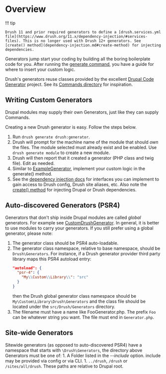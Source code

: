 # Overview

!!! tip

    Drush 11 and prior required generators to define a [drush.services.yml file](https://www.drush.org/11.x/dependency-injection/#services-files). This is no longer used with Drush 12+ generators. See [create() method](dependency-injection.md#create-method) for injecting dependencies.

Generators jump start your coding by building all the boring boilerplate code for you. After running the [generate command](commands/generate.md), you have a guide for where to insert your custom logic.

Drush's generators reuse classes provided by the excellent [Drupal Code Generator](https://github.com/Chi-teck/drupal-code-generator) project. See its [Commands directory](https://github.com/Chi-teck/drupal-code-generator/tree/3.x/src/Command) for inspiration.

## Writing Custom Generators
Drupal modules may supply their own Generators, just like they can supply Commands.

Creating a new Drush generator is easy. Follow the steps below.

1. Run `drush generate drush:generator`.
2. Drush will prompt for the machine name of the module that should _own_ the files. The module selected must already exist and be enabled. Use `drush generate module` to create a new module.
3. Drush will then report that it created a generator (PHP class and twig file). Edit as needed.
4. Similar to [ExampleGenerator](https://github.com/drush-ops/drush/tree/12.x/sut/modules/unish/woot/src/Drush/Generators), implement your custom logic in the generate() method.
5. See the [dependency injection docs](dependency-injection.md) for interfaces you can implement to gain access to Drush config, Drush site aliases, etc. Also note the [create() method](dependency-injection.md#create-method) for injecting Drupal or Drush dependencies.
  
## Auto-discovered Generators (PSR4)

Generators that don't ship inside Drupal modules are called *global* generators. For example see [CustomDrushGenerator](https://github.com/drush-ops/drush/blob/12.x/tests/fixtures/lib/Drush/Generators/CustomGenerator.php). In general, it is better to use modules to carry your generators. If you still prefer using a global generator, please note:

1. The generator class should be PSR4 auto-loadable.
1. The generator class namespace, relative to base namespace, should be `Drush\Generators`. For instance, if a Drush generator provider third party library maps this PSR4 autoload entry:
   ```json
   "autoload": {
     "psr-4": {
       "My\\Custom\\Library\\": "src"
     }
   }
   ```
   then the Drush global generator class namespace should be `My\Custom\Library\Drush\Generators` and the class file should be located under the `src/Drush/Generators` directory.
1. The filename must have a name like FooGenerator.php. The prefix `Foo` can be whatever string you want. The file must end in `Generator.php`.

## Site-wide Generators

Sitewide generators (as opposed to auto-discovered PSR4) have a namespace that starts with `\Drush\Generators`, the directory above Generators must be one of:
    1.  A Folder listed in the *--include* option. include may be provided via config or via CLI.
    1.  `../drush`, `/drush` or `/sites/all/drush`. These paths are relative to Drupal root.

